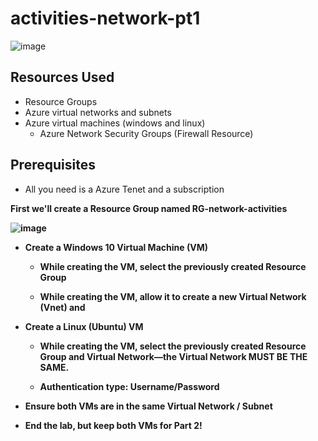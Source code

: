 # activities-network-pt1


![image](https://github.com/user-attachments/assets/8e15530e-d851-4467-8421-61c172f9daf0)    

<h2>Resources Used</h2>

- Resource Groups
- Azure virtual networks and subnets
- Azure virtual machines (windows and linux)
  - Azure Network Security Groups (Firewall Resource)



<h2>Prerequisites</h2>


- All you need is a Azure Tenet and a subscription




<b/>
















First we'll create a Resource Group named RG-network-activities

![image](https://github.com/user-attachments/assets/937a8eea-4844-49b2-bdba-2f43c0e8f700)




- Create a Windows 10 Virtual Machine (VM)
   - While creating the VM, select the previously created Resource Group
 



   - While creating the VM, allow it to create a new Virtual Network (Vnet) and 


   
- Create a Linux (Ubuntu) VM
   - While creating the VM, select the previously created Resource Group and Virtual Network—the Virtual Network MUST BE THE SAME.

     
   - Authentication type: Username/Password
 

  
- Ensure both VMs are in the same Virtual Network / Subnet





- End the lab, but keep both VMs for Part 2!
